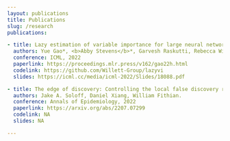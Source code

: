 ```yaml
---
layout: publications
title: Publications
slug: /research
publications:

- title: Lazy estimation of variable importance for large neural networks
  authors: Yue Gao*, <b>Abby Stevens</b>*, Garvesh Raskutti, Rebecca Willett
  conference: ICML, 2022
  paperlink: https://proceedings.mlr.press/v162/gao22h.html
  codelink: https://github.com/Willett-Group/lazyvi
  slides: https://icml.cc/media/icml-2022/Slides/18088.pdf

- title: The edge of discovery: Controlling the local false discovery rate at the margin.
  authors: Jake A. Soloff, Daniel Xiang, William Fithian.
  conference: Annals of Epidemiology, 2022
  paperlink: https://arxiv.org/abs/2207.07299
  codelink: NA
  slides: NA

---
```

